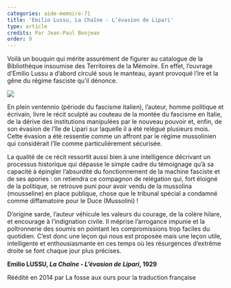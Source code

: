 ```yaml
---
categories: aide-memoire-71
title: 'Emilio Lussu, La Chaîne - L’évasion de Lipari'
type: article
credits: Par Jean-Paul Bonjean
order: 9
---
```

Voilà un bouquin qui mérite assurément de figurer au catalogue de la Bibliothèque insoumise des Territoires de la Mémoire. En effet, l’ouvrage d’Emilio Lussu a d’abord circulé sous le manteau, ayant provoqué l’ire et la gêne du régime fasciste qu’il dénonce.

![](/assets/uploads/am71_p.8_emiliolussu.jpg)

En plein ventennio (période du fascisme italien), l’auteur, homme politique et écrivain, livre le récit sculpté au couteau de la montée du fascisme en Italie, de la dérive des institutions manipulées par le nouveau pouvoir et, enfin, de son évasion de l’île de Lipari sur laquelle il a été relégué plusieurs mois. Cette évasion a été ressentie comme un affront par le régime mussolinien qui considérait l’île comme particulièrement sécurisée.

La qualité de ce récit ressortit aussi bien à une intelligence décrivant un processus historique qui dépasse le simple cadre du témoignage qu’à sa capacité à épingler l’absurdité du fonctionnement de la machine fasciste et de ses apories : on retiendra ce compagnon de relégation qui, fort éloigné de la politique, se retrouve puni pour avoir vendu de la mussolina (mousseline) en place publique, chose que le tribunal spécial a condamné comme diffamatoire pour le Duce (Mussolini) !

D’origine sarde, l’auteur véhicule les valeurs du courage, de la colère hilare, et encourage à l’indignation civile. Il méprise l’arrogance impunie et la poltronnerie des soumis en pointant les compromissions trop faciles du quotidien. C’est donc une leçon qui nous est proposée mais une leçon utile, intelligente et enthousiasmante en ces temps où les résurgences d’extrême droite se font chaque jour plus précises.

**Emilio LUSSU, _La Chaîne - L’évasion de Lipari_, 1929**

Réédité en 2014 par La fosse aux ours pour la traduction française
